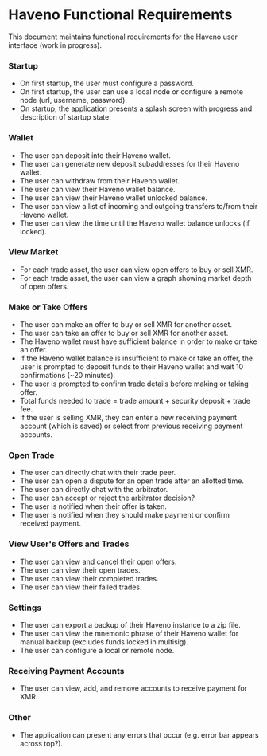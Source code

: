 # Haveno Functional Requirements

This document maintains functional requirements for the Haveno user interface (work in progress).

### Startup
- On first startup, the user must configure a password.
- On first startup, the user can use a local node or configure a remote node (url, username, password).
- On startup, the application presents a splash screen with progress and description of startup state.

### Wallet
- The user can deposit into their Haveno wallet.
- The user can generate new deposit subaddresses for their Haveno wallet.
- The user can withdraw from their Haveno wallet.
- The user can view their Haveno wallet balance.
- The user can view their Haveno wallet unlocked balance.
- The user can view a list of incoming and outgoing transfers to/from their Haveno wallet.
- The user can view the time until the Haveno wallet balance unlocks (if locked).

### View Market
- For each trade asset, the user can view open offers to buy or sell XMR.
- For each trade asset, the user can view a graph showing market depth of open offers.

### Make or Take Offers
- The user can make an offer to buy or sell XMR for another asset.
- The user can take an offer to buy or sell XMR for another asset.
- The Haveno wallet must have sufficient balance in order to make or take an offer.
- If the Haveno wallet balance is insufficient to make or take an offer, the user is prompted to deposit funds to their Haveno wallet and wait 10 confirmations (~20 minutes).
- The user is prompted to confirm trade details before making or taking offer.
- Total funds needed to trade = trade amount + security deposit + trade fee.
- If the user is selling XMR, they can enter a new receiving payment account (which is saved) or select from previous receiving payment accounts.

### Open Trade
- The user can directly chat with their trade peer.
- The user can open a dispute for an open trade after an allotted time.
- The user can directly chat with the arbitrator.
- The user can accept or reject the arbitrator decision?
- The user is notified when their offer is taken.
- The user is notified when they should make payment or confirm received payment.

### View User's Offers and Trades
- The user can view and cancel their open offers.
- The user can view their open trades.
- The user can view their completed trades.
- The user can view their failed trades.

### Settings
- The user can export a backup of their Haveno instance to a zip file.
- The user can view the mnemonic phrase of their Haveno wallet for manual backup (excludes funds locked in multisig).
- The user can configure a local or remote node.

### Receiving Payment Accounts
- The user can view, add, and remove accounts to receive payment for XMR.

### Other
- The application can present any errors that occur (e.g. error bar appears across top?).